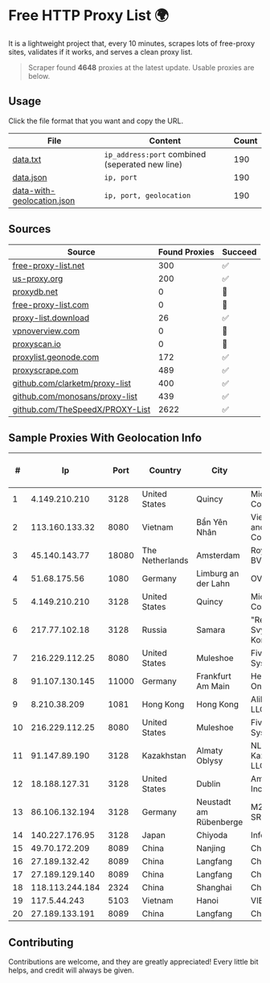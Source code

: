 
# Free HTTP Proxy List 🌍

It is a lightweight project that, every 10 minutes, scrapes lots of free-proxy sites, validates if it works, and serves a clean proxy list.


> Scraper found **4648** proxies at the latest update. Usable proxies are below.

## Usage

Click the file format that you want and copy the URL.


|File|Content|Count|
|----|-------|-----|
|[data.txt](https://raw.githubusercontent.com/themiralay/Proxy-List-World/master/data.txt)|`ip_address:port` combined (seperated new line)|190|
|[data.json](https://raw.githubusercontent.com/themiralay/Proxy-List-World/master/data.json)|`ip, port`|190|
|[data-with-geolocation.json](https://raw.githubusercontent.com/themiralay/Proxy-List-World/master/data-with-geolocation.json)|`ip, port, geolocation`|190|

## Sources

|Source|Found Proxies|Succeed|
|------|-------------|-------|
|[free-proxy-list.net](https://free-proxy-list.net)|300|✅|
|[us-proxy.org](https://www.us-proxy.org)|200|✅|
|[proxydb.net](http://proxydb.net)|0|🚫|
|[free-proxy-list.com](https://free-proxy-list.com/?page=&port=&type%5B%5D=http&type%5B%5D=https&up_time=0&search=Search)|0|🚫|
|[proxy-list.download](https://www.proxy-list.download/HTTP)|26|✅|
|[vpnoverview.com](https://vpnoverview.com/privacy/anonymous-browsing/free-proxy-servers)|0|🚫|
|[proxyscan.io](https://www.proxyscan.io)|0|🚫|
|[proxylist.geonode.com](https://proxylist.geonode.com/api/proxy-list?limit=300&page=1&sort_by=lastChecked&sort_type=desc&protocols=http,https)|172|✅|
|[proxyscrape.com](https://api.proxyscrape.com/v2/?request=displayproxies&protocol=http&timeout=10000&country=all&ssl=all&anonymity=all)|489|✅|
|[github.com/clarketm/proxy-list](https://raw.githubusercontent.com/clarketm/proxy-list/master/proxy-list-raw.txt)|400|✅|
|[github.com/monosans/proxy-list](https://raw.githubusercontent.com/monosans/proxy-list/main/proxies/http.txt)|439|✅|
|[github.com/TheSpeedX/PROXY-List](https://raw.githubusercontent.com/TheSpeedX/PROXY-List/master/http.txt)|2622|✅|


## Sample Proxies With Geolocation Info

|#|Ip|Port|Country|City|Internet Service Provider|
|-|--|----|-------|----|-------------------------|
|1|4.149.210.210|3128|United States|Quincy|Microsoft Corporation|
|2|113.160.133.32|8080|Vietnam|Bẩn Yên Nhân|VietNam Post and Telecom Corporation|
|3|45.140.143.77|18080|The Netherlands|Amsterdam|RoyaleHosting BV|
|4|51.68.175.56|1080|Germany|Limburg an der Lahn|OVH SAS|
|5|4.149.210.210|3128|United States|Quincy|Microsoft Corporation|
|6|217.77.102.18|3128|Russia|Samara|"Region Svyaz Konsalt" LLC|
|7|216.229.112.25|8080|United States|Muleshoe|Five Area Systems, LLC|
|8|91.107.130.145|11000|Germany|Frankfurt Am Main|Hetzner Online AG|
|9|8.210.38.209|1081|Hong Kong|Hong Kong|Alibaba.com LLC|
|10|216.229.112.25|8080|United States|Muleshoe|Five Area Systems, LLC|
|11|91.147.89.190|3128|Kazakhstan|Almaty Oblysy|NLS Kazakhstan LLC|
|12|18.188.127.31|3128|United States|Dublin|Amazon.com, Inc.|
|13|86.106.132.194|3128|Germany|Neustadt am Rübenberge|M247 Europe SRL|
|14|140.227.176.95|3128|Japan|Chiyoda|InfoSphere|
|15|49.70.172.209|8089|China|Nanjing|Chinanet|
|16|27.189.132.42|8089|China|Langfang|Chinanet|
|17|27.189.129.140|8089|China|Langfang|Chinanet|
|18|118.113.244.184|2324|China|Shanghai|Chinanet|
|19|117.5.44.243|5103|Vietnam|Hanoi|VIETTEL|
|20|27.189.133.191|8089|China|Langfang|Chinanet|



## Contributing

Contributions are welcome, and they are greatly appreciated! Every
little bit helps, and credit will always be given.

